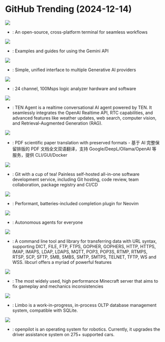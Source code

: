 # GitHub Trending (2024-12-14)

![](https://img.shields.io/badge/TypeScript-New%20263-green?style=flat-square&logo=appveyor)
- [](https://github.comundefined): An open-source, cross-platform terminal for seamless workflows

![](https://img.shields.io/badge/Jupyter%20Notebook-New%20251-green?style=flat-square&logo=appveyor)
- [](https://github.comundefined): Examples and guides for using the Gemini API

![](https://img.shields.io/badge/Python-New%20163-green?style=flat-square&logo=appveyor)
- [](https://github.comundefined): Simple, unified interface to multiple Generative AI providers

![](https://img.shields.io/badge/C%23-New%2049-green?style=flat-square&logo=appveyor)
- [](https://github.comundefined): 24 channel, 100Msps logic analyzer hardware and software

![](https://img.shields.io/badge/Python-New%2097-green?style=flat-square&logo=appveyor)
- [](https://github.comundefined): TEN Agent is a realtime conversational AI agent powered by TEN. It seamlessly integrates the OpenAI Realtime API, RTC capabilities, and advanced features like weather updates, web search, computer vision, and Retrieval-Augmented Generation (RAG).

![](https://img.shields.io/badge/Python-New%201-green?style=flat-square&logo=appveyor)
- [](https://github.comundefined): PDF scientific paper translation with preserved formats - 基于 AI 完整保留排版的 PDF 文档全文双语翻译，支持 Google/DeepL/Ollama/OpenAI 等服务，提供 CLI/GUI/Docker

![](https://img.shields.io/badge/Go-New%2044-green?style=flat-square&logo=appveyor)
- [](https://github.comundefined): Git with a cup of tea! Painless self-hosted all-in-one software development service, including Git hosting, code review, team collaboration, package registry and CI/CD

![](https://img.shields.io/badge/Lua-New%2018-green?style=flat-square&logo=appveyor)
- [](https://github.comundefined): Performant, batteries-included completion plugin for Neovim

![](https://img.shields.io/badge/TypeScript-New%20166-green?style=flat-square&logo=appveyor)
- [](https://github.comundefined): Autonomous agents for everyone

![](https://img.shields.io/badge/C-New%2035-green?style=flat-square&logo=appveyor)
- [](https://github.comundefined): A command line tool and library for transferring data with URL syntax, supporting DICT, FILE, FTP, FTPS, GOPHER, GOPHERS, HTTP, HTTPS, IMAP, IMAPS, LDAP, LDAPS, MQTT, POP3, POP3S, RTMP, RTMPS, RTSP, SCP, SFTP, SMB, SMBS, SMTP, SMTPS, TELNET, TFTP, WS and WSS. libcurl offers a myriad of powerful features

![](https://img.shields.io/badge/Java-New%202-green?style=flat-square&logo=appveyor)
- [](https://github.comundefined): The most widely used, high performance Minecraft server that aims to fix gameplay and mechanics inconsistencies

![](https://img.shields.io/badge/Rust-New%20375-green?style=flat-square&logo=appveyor)
- [](https://github.comundefined): Limbo is a work-in-progress, in-process OLTP database management system, compatible with SQLite.

![](https://img.shields.io/badge/Python-New%20174-green?style=flat-square&logo=appveyor)
- [](https://github.comundefined): openpilot is an operating system for robotics. Currently, it upgrades the driver assistance system on 275+ supported cars.

